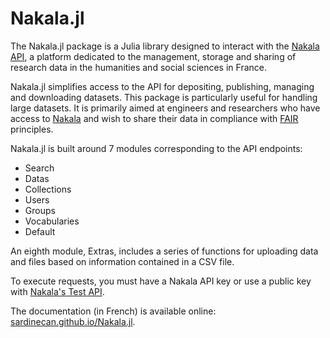 # Nakala.jl

The Nakala.jl package is a Julia library designed to interact with the [Nakala API](https://api.nakala.fr/doc), a platform dedicated to the management, storage and sharing of research data in the humanities and social sciences in France.

Nakala.jl simplifies access to the API for depositing, publishing, managing and downloading datasets. This package is particularly useful for handling large datasets. It is primarily aimed at engineers and researchers who have access to [Nakala](https://nakala.fr/) and wish to share their data in compliance with [FAIR](https://fr.wikipedia.org/wiki/Fair_data) principles.

Nakala.jl is built around 7 modules corresponding to the API endpoints:

- Search
- Datas
- Collections
- Users
- Groups
- Vocabularies
- Default

An eighth module, Extras, includes a series of functions for uploading data and files based on information contained in a CSV file.

To execute requests, you must have a Nakala API key or use a public key with [Nakala's Test API](https://test.nakala.fr/).

The documentation (in French) is available online: [sardinecan.github.io/Nakala.jl](https://sardinecan.github.io/Nakala.jl).
